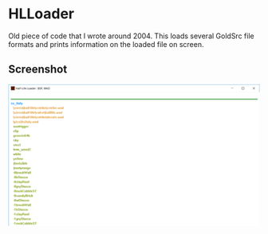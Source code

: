 # HLLoader

Old piece of code that I wrote around 2004. This loads several GoldSrc file formats and prints information on the loaded file on screen.

## Screenshot

![Screenshot](screenshot.png)
